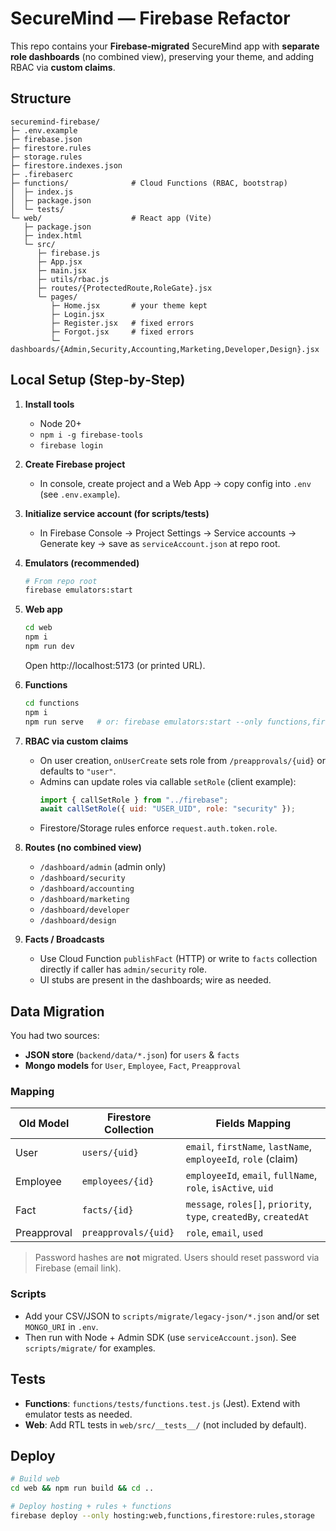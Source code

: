 # SecureMind — Firebase Refactor

This repo contains your **Firebase‑migrated** SecureMind app with **separate role dashboards** (no combined view), preserving your theme, and adding RBAC via **custom claims**.

## Structure
```
securemind-firebase/
├─ .env.example
├─ firebase.json
├─ firestore.rules
├─ storage.rules
├─ firestore.indexes.json
├─ .firebaserc
├─ functions/              # Cloud Functions (RBAC, bootstrap)
│  ├─ index.js
│  ├─ package.json
│  └─ tests/
└─ web/                    # React app (Vite)
   ├─ package.json
   ├─ index.html
   └─ src/
      ├─ firebase.js
      ├─ App.jsx
      ├─ main.jsx
      ├─ utils/rbac.js
      ├─ routes/{ProtectedRoute,RoleGate}.jsx
      └─ pages/
         ├─ Home.jsx       # your theme kept
         ├─ Login.jsx
         ├─ Register.jsx   # fixed errors
         ├─ Forgot.jsx     # fixed errors
         └─ dashboards/{Admin,Security,Accounting,Marketing,Developer,Design}.jsx
```

## Local Setup (Step‑by‑Step)
1. **Install tools**
   - Node 20+
   - `npm i -g firebase-tools`
   - `firebase login`

2. **Create Firebase project**
   - In console, create project and a Web App → copy config into `.env` (see `.env.example`).

3. **Initialize service account (for scripts/tests)**
   - In Firebase Console → Project Settings → Service accounts → Generate key → save as `serviceAccount.json` at repo root.

4. **Emulators (recommended)**
   ```bash
   # From repo root
   firebase emulators:start
   ```

5. **Web app**
   ```bash
   cd web
   npm i
   npm run dev
   ```
   Open http://localhost:5173 (or printed URL).

6. **Functions**
   ```bash
   cd functions
   npm i
   npm run serve   # or: firebase emulators:start --only functions,firestore,auth,storage
   ```

7. **RBAC via custom claims**
   - On user creation, `onUserCreate` sets role from `/preapprovals/{uid}` or defaults to `"user"`.
   - Admins can update roles via callable `setRole` (client example):
     ```js
     import { callSetRole } from "../firebase";
     await callSetRole({ uid: "USER_UID", role: "security" });
     ```
   - Firestore/Storage rules enforce `request.auth.token.role`.

8. **Routes (no combined view)**
   - `/dashboard/admin` (admin only)
   - `/dashboard/security`
   - `/dashboard/accounting`
   - `/dashboard/marketing`
   - `/dashboard/developer`
   - `/dashboard/design`

9. **Facts / Broadcasts**
   - Use Cloud Function `publishFact` (HTTP) or write to `facts` collection directly if caller has `admin/security` role.
   - UI stubs are present in the dashboards; wire as needed.

## Data Migration
You had two sources:
- **JSON store** (`backend/data/*.json`) for `users` & `facts`
- **Mongo models** for `User`, `Employee`, `Fact`, `Preapproval`

### Mapping
| Old Model     | Firestore Collection | Fields Mapping                                                     |
|---------------|----------------------|--------------------------------------------------------------------|
| User          | `users/{uid}`        | `email`, `firstName`, `lastName`, `employeeId`, `role` (claim)     |
| Employee      | `employees/{id}`     | `employeeId`, `email`, `fullName`, `role`, `isActive`, `uid`       |
| Fact          | `facts/{id}`         | `message`, `roles[]`, `priority`, `type`, `createdBy`, `createdAt` |
| Preapproval   | `preapprovals/{uid}` | `role`, `email`, `used`                                            |

> Password hashes are **not** migrated. Users should reset password via Firebase (email link).

### Scripts
- Add your CSV/JSON to `scripts/migrate/legacy-json/*.json` and/or set `MONGO_URI` in `.env`.
- Then run with Node + Admin SDK (use `serviceAccount.json`). See `scripts/migrate/` for examples.

## Tests
- **Functions**: `functions/tests/functions.test.js` (Jest). Extend with emulator tests as needed.
- **Web**: Add RTL tests in `web/src/__tests__/` (not included by default).

## Deploy
```bash
# Build web
cd web && npm run build && cd ..

# Deploy hosting + rules + functions
firebase deploy --only hosting:web,functions,firestore:rules,storage
```
